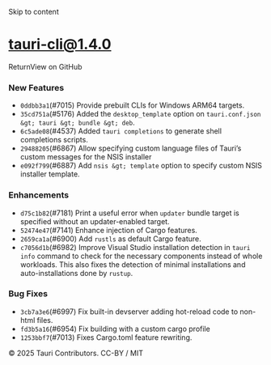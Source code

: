 Skip to content
# tauri-cli@1.4.0
ReturnView on GitHub
### New Features
  * `0ddbb3a1`(#7015) Provide prebuilt CLIs for Windows ARM64 targets.
  * `35cd751a`(#5176) Added the `desktop_template` option on `tauri.conf.json &gt; tauri &gt; bundle &gt; deb`.
  * `6c5ade08`(#4537) Added `tauri completions` to generate shell completions scripts.
  * `29488205`(#6867) Allow specifying custom language files of Tauri’s custom messages for the NSIS installer
  * `e092f799`(#6887) Add `nsis &gt; template` option to specify custom NSIS installer template.


### Enhancements
  * `d75c1b82`(#7181) Print a useful error when `updater` bundle target is specified without an updater-enabled target.
  * `52474e47`(#7141) Enhance injection of Cargo features.
  * `2659ca1a`(#6900) Add `rustls` as default Cargo feature.
  * `c7056d1b`(#6982) Improve Visual Studio installation detection in `tauri info` command to check for the necessary components instead of whole workloads. This also fixes the detection of minimal installations and auto-installations done by `rustup`.


### Bug Fixes
  * `3cb7a3e6`(#6997) Fix built-in devserver adding hot-reload code to non-html files.
  * `fd3b5a16`(#6954) Fix building with a custom cargo profile
  * `1253bbf7`(#7013) Fixes Cargo.toml feature rewriting.


© 2025 Tauri Contributors. CC-BY / MIT
